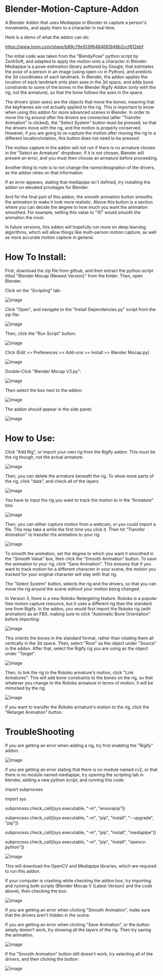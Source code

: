 # Blender-Motion-Capture-Addon
A Blender Addon that uses Mediapipe in Blender to capture a person's movements, and apply them to a character in real time.

Here is a demo of what the addon can do:

https://www.loom.com/share/b89c79e10396484681948b2ccf612ebf

The initial code was taken from the "BlendyPose" python script by ZonkSoft, and adapted to apply the motion onto a character in Blender. Mediapipe is a pose-estimation library authored by Google, that estimates the pose of a person in an image (using open-cv in Python), and predicts the 3d coordinates of each landmark. In Blender, the addon applies the location of each landmark onto plain axes in the 3d space, and adds bone constraints to some of the bones in the Blender Rigify Addon (only with the rig, not the armature), so that the bone follows the axes in the space.

The drivers (plain axes) are the objects that move the bones, meaning that the keyframes are not actually applied to the rig. This is important to know when using this addon for more advanced scenes in Blender. In order to move the rig around after the drivers are connected (after "Transfer Animation" is clicked), the "Select System" button must be pressed, so that the drivers move with the rig, and the motion is properly conserved. However, if you are going to re-capture the motion after moving the rig to a different location/rotation, this button does not need to be pressed.

The motion capture in the addon will not run if there is no armature chosen in the "Select an Armature" dropdown. If it is not chosen, Blender will present an error, and you must then choose an armature before proceeding.

Another thing to note is to not change the name/designation of the drivers, as the addon relies on that information.

If an error appears, stating that mediapipe isn't defined, try installing the addon on elevated privelages for Blender.

And for the final part of this addon, the smooth animation button smooths the animation to make it look more realistic. Above this button is a section where you can decide the degree to how much you want the animation smoothed. For example, setting this value to "10" would smooth the animation the most.

In future versions, this addon will hopefully run more on deep learning algorithms, which will allow things like multi-person motion capture, as well as more accurate motion capture in general.



# How To Install:

First, download the zip file from github, and then extract the python script titled "Blender Mocap (Newest Version)" from the folder. Then, open Blender.

Click on the "Scripting" tab:

![image](https://github.com/Daniel-W-Blender-Python/Blender-Motion-Capture-Addon/assets/142774885/ee35af04-7e91-44cd-9b60-7e21831b6e30)

Click "Open", and navigate to the "Install Dependencies.py" script from the zip file:

![image](https://github.com/Daniel-W-Blender-Python/Blender-Motion-Capture-Addon/assets/142774885/7356a715-0330-4853-9d1d-e65142ae7566)

Then, click the "Run Script" button:

![image](https://github.com/Daniel-W-Blender-Python/Blender-Motion-Capture-Addon/assets/142774885/2fbd2085-5228-4b7f-824b-3b57346ffeb4)

Click (Edit >> Preferences >> Add-ons >> Install >> Blender Mocap.py)

![image](https://github.com/Daniel-W-Blender-Python/Blender-Motion-Capture-Addon/assets/142774885/402f7c6c-0338-415b-ad79-09208cda66fa)

Double-Click "Blender Mocap V3.py":

![image](https://github.com/Daniel-W-Blender-Python/Blender-Motion-Capture-Addon/assets/142774885/d5083034-4d73-4c1c-9379-0bc2798ca9db)

Then select the box next to the addon:

![image](https://github.com/Daniel-W-Blender-Python/Blender-Motion-Capture-Addon/assets/142774885/2b85fb17-ac42-451c-b1b1-9f63dc69654f)

The addon should appear in the side panel:

![image](https://github.com/Daniel-W-Blender-Python/Blender-Motion-Capture-Addon/assets/142774885/2331ab57-136c-4112-aa12-fa8304c70c6f)



# How to Use:

Click "Add Rig", or import your own rig from the Rigify addon. This must be the rig though, not the actual armature.

![image](https://github.com/Daniel-W-Blender-Python/Blender-Motion-Capture-Addon/assets/142774885/5272a9e2-7486-44bf-bc85-1a613c4f6a13)

Then, you can delete the armature beneath the rig. To show more parts of the rig, click "data", and check all of the layers.

![image](https://github.com/Daniel-W-Blender-Python/Blender-Motion-Capture-Addon/assets/142774885/176ac437-ea9d-45bd-83d1-43d29944b649)

You have to input the rig you want to track the motion to in the "Armature" box.

![image](https://github.com/Daniel-W-Blender-Python/Blender-Motion-Capture-Addon/assets/142774885/2e4ca3ba-2b93-4a6a-9b56-4680209b3643)

Then, you can either capture motion from a webcam, or you could import a file. This may take a while the first time you click it. Then hit "Transfer Animation" to transfer the animation to your rig.

![image](https://github.com/Daniel-W-Blender-Python/Blender-Motion-Capture-Addon/assets/142774885/060a6084-ab0f-4b1b-9baf-acdf279f3516)

To smooth the animation, set the degree to which you want it smoothed in the "Smooth Value" box, then click the "Smooth Animation" button. To save the animation to your rig, click "Save Animation". This ensures that if you want to track motion for a different character in your scene, the motion you tracked for your original character will stay with that rig.

The "Select System" button, selects the rig and the drivers, so that you can move the rig around the scene without your motion being changed.

In Version 3, there is a new Rokoko Retargeting feature. Rokoko is a popular free motion capture resource, but it uses a different rig than the standard one from Rigify. In the addon, you would first import the Rokoko rig (with animation) as an FBX, making sure to click "Automatic Bone Orientation" before importing:

![image](https://github.com/Daniel-W-Blender-Python/Blender-Motion-Capture-Addon/assets/142774885/2e576c2b-e1bf-4bd5-a919-637ba0cbbc0f)

This orients the bones in the standard format, rather than rotating them all vertically in the 3d space. Then, select "Root" as the object under "Source" in the addon. After that, select the Rigify rig you are using as the object under "Target".

![image](https://github.com/Daniel-W-Blender-Python/Blender-Motion-Capture-Addon/assets/142774885/5c8463e5-6b90-4d07-bbc0-8e0d4a338234)

Then, to link the rig to the Rokoko armature's motion, click "Link Armatures". This will add bone constraints to the bones on the rig, so that whatever you change to the Rokoko armature in terms of motion, it will be mimicked by the rig.

![image](https://github.com/Daniel-W-Blender-Python/Blender-Motion-Capture-Addon/assets/142774885/4cbeb298-193e-4599-a666-65aafa7fea1c)

If you want to transfer the Rokoko armature's motion to the rig, click the "Retarget Animation" button.



# TroubleShooting

If you are getting an error when adding a rig, try first enabling the "Rigify" addon.

![image](https://github.com/Daniel-W-Blender-Python/Blender-Motion-Capture-Addon/assets/142774885/749dbf6a-9db2-44e8-8503-23d18329d34a)

If you are getting an error stating that there is no module named cv2, or that there is no module named mediapipe, try opening the scripting tab in blender, adding a new python script, and running this code:

import subprocess

import sys

subprocess.check_call([sys.executable, "-m", "ensurepip"])

subprocess.check_call([sys.executable, "-m", "pip", "install", "--upgrade", "pip"])

subprocess.check_call([sys.executable, "-m", "pip", "install", "mediapipe"])

subprocess.check_call([sys.executable, "-m", "pip", "install", "opencv-python"])

![image](https://github.com/Daniel-W-Blender-Python/Blender-Motion-Capture-Addon/assets/142774885/2fbd2085-5228-4b7f-824b-3b57346ffeb4)

This will download the OpenCV and Mediapipe libraries, which are required to run this addon.

If your computer is crashing while checking the addon box, try importing and running both scripts (Blender Mocap V (Latest Version) and the code above), then checking the box:

![image](https://github.com/Daniel-W-Blender-Python/Blender-Motion-Capture-Addon/assets/142774885/664018bc-86be-46b1-9c04-b13cece1b2df)

If you are getting an error when clicking "Smooth Animation", make sure that the drivers aren't hidden in the scene.

If you are getting an error when clicking "Save Animation", or the button simply doesn't work, try showing all the layers of the rig. Then try saving the animation.

![image](https://github.com/Daniel-W-Blender-Python/Blender-Motion-Capture-Addon/assets/142774885/641b108a-2a4e-46a5-b95c-22ee053fee17)

If the "Smooth Animation" button still doesn't work, try selecting all of the drivers, and then clicking the button:

![image](https://github.com/Daniel-W-Blender-Python/Blender-Motion-Capture-Addon/assets/142774885/9774681f-dcc7-41b3-b4a1-7871e22a93f6)












